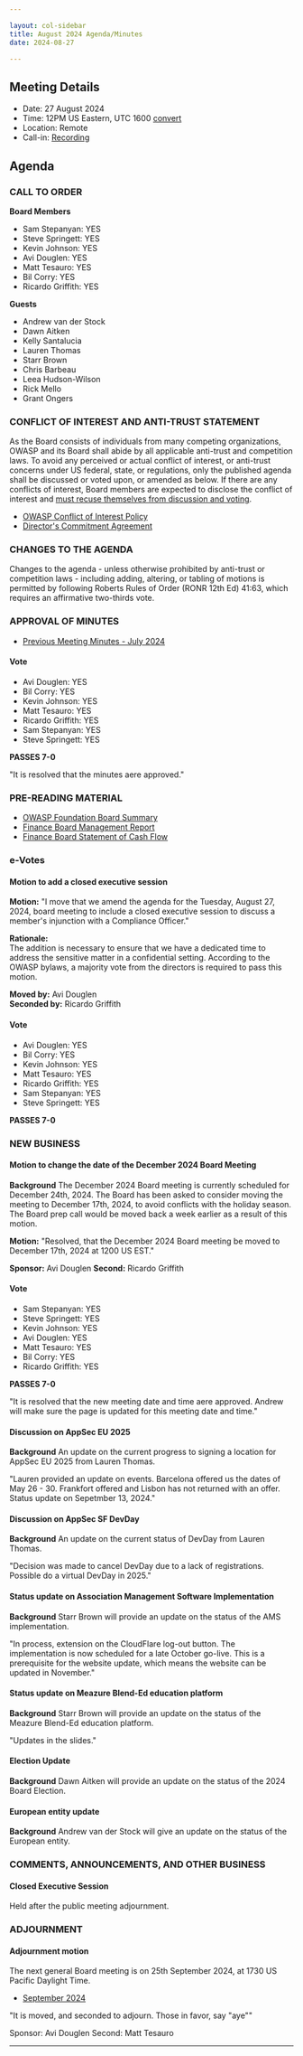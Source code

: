 ```yaml
---

layout: col-sidebar
title: August 2024 Agenda/Minutes
date: 2024-08-27

---
```


## Meeting Details

- Date: 27 August 2024
- Time: 12PM US Eastern, UTC 1600 [convert](https://www.timeanddate.com/worldclock/meetingdetails.html?year=2024&month=8&day=27&hour=16&min=0&sec=0&p1=398&p2=110&p3=197&p4=64&p5=136&p6=179)
- Location: Remote
- Call-in: [Recording](https://youtu.be/mvtNoNVfws4)

## Agenda

### CALL TO ORDER

**Board Members**

- Sam Stepanyan: YES
- Steve Springett: YES
- Kevin Johnson: YES
- Avi Douglen: YES
- Matt Tesauro: YES
- Bil Corry: YES
- Ricardo Griffith: YES

**Guests**

- Andrew van der Stock
- Dawn Aitken
- Kelly Santalucia
- Lauren Thomas
- Starr Brown
- Chris Barbeau
- Leea Hudson-Wilson
- Rick Mello
- Grant Ongers

### CONFLICT OF INTEREST AND ANTI-TRUST STATEMENT

As the Board consists of individuals from many competing organizations, OWASP and its Board shall abide by all applicable anti-trust and competition laws. To avoid any perceived or actual conflict of interest, or anti-trust concerns under US federal, state, or regulations, only the published agenda shall be discussed or voted upon, or amended as below. If there are any conflicts of interest, Board members are expected to disclose the conflict of interest and [must recuse themselves from discussion and voting](https://policy.owasp.org/legal/bylaws#section-702-disclosure-required).

- [OWASP Conflict of Interest Policy](https://policy.owasp.org/operational/conflict-of-interest)
- [Director's Commitment Agreement](https://policy.owasp.org/legal/directors-committment-agreement)

### CHANGES TO THE AGENDA

Changes to the agenda - unless otherwise prohibited by anti-trust or competition laws - including adding, altering, or tabling of motions is permitted by following Roberts Rules of Order (RONR 12th Ed) 41:63, which requires an affirmative two-thirds vote.

### APPROVAL OF MINUTES

- [Previous Meeting Minutes - July 2024](/meetings-historical/2024/202407)

#### Vote
- Avi Douglen: YES
- Bil Corry: YES
- Kevin Johnson: YES
- Matt Tesauro: YES
- Ricardo Griffith: YES
- Sam Stepanyan: YES
- Steve Springett: YES

**PASSES 7-0**

"It is resolved that the minutes aere approved."

### PRE-READING MATERIAL

- [OWASP Foundation Board Summary](https://docs.google.com/presentation/d/1dsri8G8RGfHyMRjkX2hCwIkgQn-dQ2Ve1b1x9bGkCn4/edit?usp=sharing)
- [Finance Board Management Report](/attachments/202407-management-report.pdf)
- [Finance Board Statement of Cash Flow](/attachments/202407-statement-of-cash-flow.pdf)

### e-Votes

#### Motion to add a closed executive session

**Motion:** "I move that we amend the agenda for the Tuesday, August 27, 2024, board meeting to include a closed executive session to discuss a member's injunction with a Compliance Officer."

**Rationale:**  
The addition is necessary to ensure that we have a dedicated time to address the sensitive matter in a confidential setting. According to the OWASP bylaws, a majority vote from the directors is required to pass this motion.

**Moved by:** Avi Douglen  
**Seconded by:** Ricardo Griffith  

#### Vote
- Avi Douglen: YES
- Bil Corry: YES
- Kevin Johnson: YES
- Matt Tesauro: YES
- Ricardo Griffith: YES
- Sam Stepanyan: YES
- Steve Springett: YES

**PASSES 7-0**

### NEW BUSINESS

#### Motion to change the date of the December 2024 Board Meeting

**Background** The December 2024 Board meeting is currently scheduled for December 24th, 2024. The Board has been asked to consider moving the meeting to December 17th, 2024, to avoid conflicts with the holiday season. The Board prep call would be moved back a week earlier as a result of this motion.

**Motion:** "Resolved, that the December 2024 Board meeting be moved to December 17th, 2024 at 1200 US EST."

**Sponsor:** Avi Douglen
**Second:** Ricardo Griffith

#### Vote
- Sam Stepanyan: YES
- Steve Springett: YES
- Kevin Johnson: YES
- Avi Douglen: YES
- Matt Tesauro: YES
- Bil Corry: YES
- Ricardo Griffith: YES

**PASSES 7-0**

"It is resolved that the new meeting date and time aere approved. Andrew will make sure the page is updated for this meeting date and time."

#### Discussion on AppSec EU 2025

**Background** An update on the current progress to signing a location for AppSec EU 2025 from Lauren Thomas.

"Lauren provided an update on events.  Barcelona offered us the dates of May 26 - 30. Frankfort offered and Lisbon has not returned with an offer.  Status update on Sepetmber 13, 2024."

#### Discussion on AppSec SF DevDay

**Background** An update on the current status of DevDay from Lauren Thomas.

"Decision was made to cancel DevDay due to a lack of registrations.  Possible do a virtual DevDay in 2025."

#### Status update on Association Management Software Implementation

**Background** Starr Brown will provide an update on the status of the AMS implementation.

"In process, extension on the CloudFlare log-out button. The implementation is now scheduled for a late October go-live. This is a prerequisite for the website update, which means the website can be updated in November."

#### Status update on Meazure Blend-Ed education platform

**Background** Starr Brown will provide an update on the status of the Meazure Blend-Ed education platform.

"Updates in the slides."

#### Election Update

**Background** Dawn Aitken will provide an update on the status of the 2024 Board Election.

#### European entity update

**Background** Andrew van der Stock will give an update on the status of the European entity.

### COMMENTS, ANNOUNCEMENTS, AND OTHER BUSINESS

#### Closed Executive Session

Held after the public meeting adjournment.

### ADJOURNMENT

#### Adjournment motion

The next general Board meeting is on 25th September 2024, at 1730 US Pacific Daylight Time.

- [September 2024](https://board.owasp.org/meetings-historical/2024/202409)

"It is moved, and seconded to adjourn. Those in favor, say "aye""

Sponsor: Avi Douglen
Second: Matt Tesauro

***
